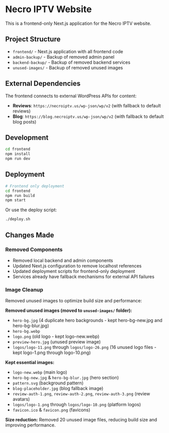 # Necro IPTV Website

This is a frontend-only Next.js application for the Necro IPTV website.

## Project Structure

- `frontend/` - Next.js application with all frontend code
- `admin-backup/` - Backup of removed admin panel
- `backend-backup/` - Backup of removed backend services
- `unused-images/` - Backup of removed unused images

## External Dependencies

The frontend connects to external WordPress APIs for content:

- **Reviews**: `https://necroiptv.us/wp-json/wp/v2` (with fallback to default reviews)
- **Blog**: `https://blog.necroiptv.us/wp-json/wp/v2` (with fallback to default blog posts)

## Development

```bash
cd frontend
npm install
npm run dev
```

## Deployment

```bash
# Frontend only deployment
cd frontend
npm run build
npm start
```

Or use the deploy script:
```bash
./deploy.sh
```

## Changes Made

### Removed Components
- Removed local backend and admin components
- Updated Next.js configuration to remove localhost references
- Updated deployment scripts for frontend-only deployment
- Services already have fallback mechanisms for external API failures

### Image Cleanup
Removed unused images to optimize build size and performance:

**Removed unused images (moved to `unused-images/` folder):**
- `hero-bg.jpg` (4 duplicate hero backgrounds - kept hero-bg-new.jpg and hero-bg-blur.jpg)
- `hero-bg.webp`
- `logo.png` (old logo - kept logo-new.webp)
- `preview-hero.jpg` (unused preview image)
- `logos/logo-11.png` through `logos/logo-26.png` (16 unused logo files - kept logo-1.png through logo-10.png)

**Kept essential images:**
- `logo-new.webp` (main logo)
- `hero-bg-new.jpg` & `hero-bg-blur.jpg` (hero section)
- `pattern.svg` (background pattern)
- `blog-placeholder.jpg` (blog fallback image)
- `review-auth-1.png`, `review-auth-2.png`, `review-auth-3.png` (review avatars)
- `logos/logo-1.png` through `logos/logo-10.png` (platform logos)
- `favicon.ico` & `favicon.png` (favicons)

**Size reduction:** Removed 20 unused image files, reducing build size and improving performance.
